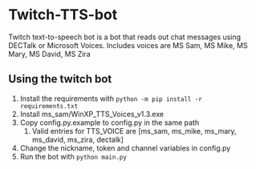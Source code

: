 # Twitch-TTS-bot
Twitch text-to-speech bot is a bot that reads out chat messages using DECTalk or Microsoft Voices. Includes voices are MS Sam, MS Mike, MS Mary, MS David, MS Zira

## Using the twitch bot
1. Install the requirements with `python -m pip install -r requirements.txt`
2. Install ms_sam/WinXP_TTS_Voices_v1.3.exe
3. Copy config.py.example to config.py in the same path
   1. Valid entries for TTS_VOICE are [ms_sam, ms_mike, ms_mary, ms_david, ms_zira, dectalk]
4. Change the nickname, token and channel variables in config.py
5. Run the bot with `python main.py`
